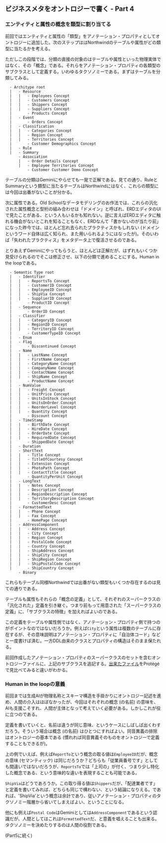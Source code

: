 ## ビジネスメタをオントロジーで書く - Part 4

### エンティティと属性の概念を類型に割り当てる

前回ではエンティティと属性の「類型」をアノテーション・プロパティとしてオントロジーに追加した。次のステップははNorthwindのテーブルや属性がどの類型に当たるかを考える。

ただしこの段階では、分類の直接の対象のはテーブルや属性といった物理実体ではなく、その「概念」である。それらをアノテーション・プロパティの各類型のサブクラスとして定義する。いわゆるタクソノミーである。まずはテーブルを分類してみる。

```
  - Architype root
  |   - Resource
  |   |   - Employees Concept
  |   |   - Customers Concept
  |   |   - Shippers Concept
  |   |   - Suppliers Concept
  |       - Products Concept
  |   - Event
  |       - Orders Concept
  |   - Classification
  |   |   - Categories Concept
  |   |   - Region Concept
  |   |   - Territories Concept
  |       - Customer Demographics Concept
  |   - Rule
  |   - Summary
      - Association
      |   - Order Details Concept
      |   - Employee Territories Concept
          - Customer Customer Demo Concept
```

テーブルの分類はGeminiにやらせても一発で正解である。見ての通り、RuleとSummaryという類型に当たるテーブルはNorthwindにはなく、これらの類型には今回は出番がないことが分かる。

次に属性である。Old Schoolなデータモデリングのお作法では、これらの汎化された属性概念と型桁の組み合わせは「ドメイン」と呼ばれ、ERDエディタのUIで見たことがある、という人もいるかも知れない。逆に言えばERDエディタに触れる機会がないとこれを知ることもなく、ERDなんて「書かないのが当たり前」になった昨今では、ほとんど忘れ去られたプラクティスかもしれない (ドメインというワード自体は広く知られ、また用いられるようにはなったが)。そのいわば「失われたプラクティス」をメタデータ上で復活させるのである。

とりあえずGeminiにやってもらうと、ほとんどは正解だが、はずれもいくつか見受けられるのでそこは修正させ、以下の分類で進めることにする。Human in the loopである。

```
  - Semantic Type root
  |   - Identifier
  |   |   - ReportsTo Concept
  |   |   - CustomerID Concept
  |   |   - EmployeeID Concept
  |   |   - ShipVia Concept
  |   |   - SupplierID Concept
  |       - ProductID Concept
  |   - Sequence
  |       - OrderID Concept
  |   - Classifier
  |   |   - CategoryID Concept
  |   |   - RegionID Concept
  |   |   - TerritoryID Concept
  |       - CustomerTypeID Concept
  |   - Enum
  |   - Flag
  |       - Discontinued Concept
  |   - Name
  |   |   - LastName Concept
  |   |   - FirstName Concept
  |   |   - CategoryName Concept
  |   |   - CompanyName Concept
  |   |   - ContactName Concept
  |   |   - ShipName Concept
  |       - ProductName Concept
  |   - NumValue
  |   |   - Freight Concept
  |   |   - UnitPrice Concept
  |   |   - UnitsInStock Concept
  |   |   - UnitsOnOrder Concept
  |   |   - ReorderLevel Concept
  |   |   - Quantity Concept
  |       - Discount Concept
  |   - TimeStamp
  |   |   - BirthDate Concept
  |   |   - HireDate Concept
  |   |   - OrderDate Concept
  |   |   - RequiredDate Concept
  |       - ShippedDate Concept
  |   - Duration
  |   - ShortText
  |   |   - Title Concept
  |   |   - TitleOfCourtesy Concept
  |   |   - Extension Concept
  |   |   - PhotoPath Concept
  |   |   - ContactTitle Concept
  |       - QuantityPerUnit Concept
  |   - LongText
  |   |   - Notes Concept
  |   |   - Description Concept
  |   |   - RegionDescription Concept
  |   |   - TerritoryDescription Concept
  |       - CustomerDesc Concept
  |   - FormattedText
  |   |   - Phone Concept
  |   |   - Fax Concept
  |       - HomePage Concept
  |   - AddressComponent
  |   |   - Address Concept
  |   |   - City Concept
  |   |   - Region Concept
  |   |   - PostalCode Concept
  |   |   - Country Concept
  |   |   - ShipAddress Concept
  |   |   - ShipCity Concept
  |   |   - ShipRegion Concept
  |   |   - ShipPostalCode Concept
  |       - ShipCountry Concept
      - Binary
```

これらもテーブル同様Northwindでは出番がない類型もいくつか存在するのは見ての通りである。

テーブルも属性もそれらの「概念の定義」として、それぞれのスーパークラスの「汎化された」定義を引き継ぐ。つまり前もって用意された「スーパークラスの定義」に、「サブクラスの特徴」を加えればよいのである。

この定義をテーブルや属性側ではなく、アノテーション・プロパティ側で持つのがポイントなのではないだろうか。例えば`City`という属性は複数のテーブルに存在するが、その意味説明はアノテーション・プロパティに「自治体コード」などと一度書けば済む。一方DDL由来のクラスとプロパティの構造はそのまま保たれる。

前回作成したアノテーション・プロパティのスーパークラスのセットを含むオントロジーファイルに、上記のサブクラスを追記する。[出来たファイル](https://github.com/Yoshiyuki-iasa/northwind/blob/main/northwind_ontology_pt4.ttl)をProtégéで見比べてみると違いがわかる。

### Human in the loopの意義

前回までは生成AIが物理名称とスキーマ構造を手掛かりにオントロジー記述を進め、人間の介入はほぼなかったが、今回はそれぞれの概念 (の名前) の意味を、AIも支援こそすれ、人間が主体となって考えていく必要がある。しかしこれが役に立つのである。

定義を書いていくと、名前は違うが同じ意味、というケースにしばしば出くわすだろう。そういう場合は概念 (の名前) はひとつにすればよい。同音異義の排除はオントロジーの基本である (慣れれば同音異義そのものをオントロジーで定義することもできるが)。

上の例でいえば、例えば`ReportTo`という概念の取る値は`EmployeeID`だが、概念の意味 (セマンティック) は同じだろうか？どちらも「従業員番号です」としても間違いではないだろうが、`ReportsTo`では「上司の」が付く、つまり少し特化した概念である、という意味的な違いを表現することも可能である。

`ShipVia`はどうであろうか。この取り得る値は`Shippers`だが、「配達業者です」と定義を書いてみれば、どちらも同じで構わない、という結論になりえる。であれば、'ShipVia'という概念は余計であり、従いアノテーション・プロパティのタクソノミー階層から省いてしまえばよい、ということになる。

他にも例えば`Postal Code`はGeminiとしては`AddressComponent`であるという認識だが、人間としてはこれは`FormattedText`だ、と意義を唱えることも出来る。タクソノミーを決めたりするのは人間の役割である。

(Part5に続く)
